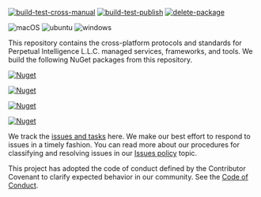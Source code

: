 [![build-test-cross-manual](https://github.com/perpetualintelligence/protocols/actions/workflows/build-test-cross-manual.yml/badge.svg)](https://github.com/perpetualintelligence/protocols/actions/workflows/build-test-cross-manual.yml)
[![build-test-publish](https://github.com/perpetualintelligence/protocols/actions/workflows/build-test-publish.yml/badge.svg)](https://github.com/perpetualintelligence/protocols/actions/workflows/build-test-publish.yml)
[![delete-package](https://github.com/perpetualintelligence/protocols/actions/workflows/delete-packages.yml/badge.svg)](https://github.com/perpetualintelligence/protocols/actions/workflows/delete-packages.yml)

![macOS](https://img.shields.io/badge/macOS-Catalina%2010.15-blue?style=flat-square&logo=macos)
![ubuntu](https://img.shields.io/badge/linux-ubuntu--20.04-blue?style=flat-square&logo=ubuntu)
![windows](https://img.shields.io/badge/windows-2019-blue?style=flat-square&logo=windows)

This repository contains the cross-platform protocols and standards for Perpetual Intelligence L.L.C. managed services, frameworks, and tools. We build the following NuGet packages from this repository.

[![Nuget](https://img.shields.io/nuget/vpre/PerpetualIntelligence.Shared?label=PerpetualIntelligence.Shared)](https://www.nuget.org/packages/PerpetualIntelligence.Shared)

[![Nuget](https://img.shields.io/nuget/vpre/PerpetualIntelligence.Test?label=PerpetualIntelligence.Test)](https://www.nuget.org/packages/PerpetualIntelligence.Test)

[![Nuget](https://img.shields.io/nuget/vpre/PerpetualIntelligence.Protocols?label=PerpetualIntelligence.Protocols)](https://www.nuget.org/packages/PerpetualIntelligence.Protocols)

[![Nuget](https://img.shields.io/nuget/vpre/PerpetualIntelligence.Protocols.Defaults?label=PerpetualIntelligence.Protocols.Defaults)](https://www.nuget.org/packages/PerpetualIntelligence.Protocols.Defaults)

We track the [issues and tasks](https://github.com/perpetualintelligence/protocols/issues) here. We make our best effort to respond to issues in a timely fashion. You can read more about our procedures for classifying and resolving issues in our [Issues policy](https://terms.perpetualintelligence.com/articles/issues_policy.html) topic.

This project has adopted the code of conduct defined by the Contributor Covenant to clarify expected behavior in our community.
See the [Code of Conduct](https://terms.perpetualintelligence.com/articles/CODE_OF_CONDUCT.html).
